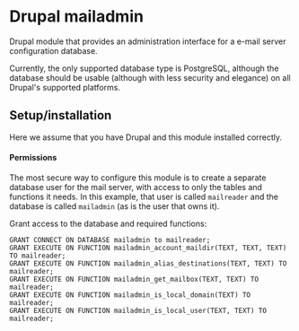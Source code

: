Drupal mailadmin
================

Drupal module that provides an administration interface for a e-mail
server configuration database.

Currently, the only supported database type is PostgreSQL, although the
database should be usable (although with less security and elegance) on
all Drupal's supported platforms.

Setup/installation
------------------

Here we assume that you have Drupal and this module installed correctly.

#### Permissions ####

The most secure way to configure this module is to create a separate
database user for the mail server, with access to only the tables and
functions it needs. In this example, that user is called `mailreader`
and the database is called `mailadmin` (as is the user that owns it).

Grant access to the database and required functions:

    GRANT CONNECT ON DATABASE mailadmin to mailreader;
    GRANT EXECUTE ON FUNCTION mailadmin_account_maildir(TEXT, TEXT, TEXT) TO mailreader;
    GRANT EXECUTE ON FUNCTION mailadmin_alias_destinations(TEXT, TEXT) TO mailreader;
    GRANT EXECUTE ON FUNCTION mailadmin_get_mailbox(TEXT, TEXT) TO mailreader;
    GRANT EXECUTE ON FUNCTION mailadmin_is_local_domain(TEXT) TO mailreader;
    GRANT EXECUTE ON FUNCTION mailadmin_is_local_user(TEXT, TEXT) TO mailreader;

